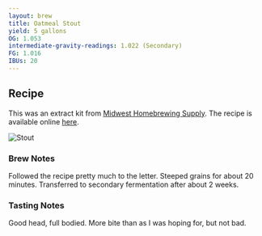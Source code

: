 ```yaml
---
layout: brew
title: Oatmeal Stout
yield: 5 gallons
OG: 1.053
intermediate-gravity-readings: 1.022 (Secondary)
FG: 1.016
IBUs: 20
---
```


## Recipe
This was an extract kit from [Midwest Homebrewing Supply](http://www.midwestsupplies.com/oatmeal-stout.html).  The recipe is available online [here](http://www.midwestsupplies.com/media/downloads/62/Oatmeal%20Stout%20Instructions.pdf).

![Stout](https://raw.githubusercontent.com/benjholla/benjholla.github.io/master/images/brews/oatmeal-stout.png)

### Brew Notes
Followed the recipe pretty much to the letter. Steeped grains for about 20 minutes.  Transferred to secondary fermentation after about 2 weeks.

### Tasting Notes
Good head, full bodied.  More bite than as I was hoping for, but not bad.